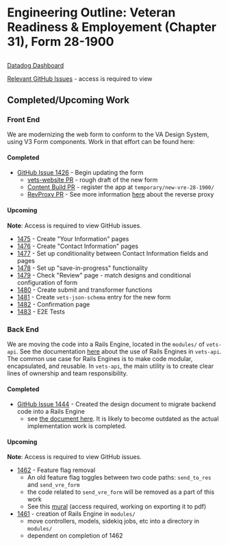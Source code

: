 # Engineering Outline: Veteran Readiness & Employement (Chapter 31), Form 28-1900

## 
[Datadog Dashboard](https://vagov.ddog-gov.com/dashboard/94e-cku-2aq/benefits-veteran-readiness-employment-claims?fromUser=false&refresh_mode=sliding&from_ts=1740667190684&to_ts=1740670790684&live=true)

[Relevant GitHub Issues](https://github.com/orgs/department-of-veterans-affairs/projects/1360/views/1?filterQuery=product%3A%22Chapter+31+Form+%28VR%26E%29%22) - access is required to view


## Completed/Upcoming Work

### Front End

We are modernizing the web form to conform to the VA Design System, using V3 Form components.  Work in that effort can be found here:

#### Completed
- [GitHub Issue 1426](https://github.com/department-of-veterans-affairs/va-iir/issues/1426) - Begin updating the form
    - [vets-website PR](https://github.com/department-of-veterans-affairs/vets-website/pull/34904) - rough draft of the new form
    - [Content Build PR](https://github.com/department-of-veterans-affairs/content-build/pull/2460) - register the app at `temporary/new-vre-28-1900/`
    - [RevProxy PR](https://github.com/department-of-veterans-affairs/vsp-platform-revproxy/pull/858) - See more information [here](https://depo-platform-documentation.scrollhelp.site/developer-docs/routing) about the reverse proxy

#### Upcoming
**Note**: Access is required to view GitHub issues.

- [1475](https://github.com/department-of-veterans-affairs/va-iir/issues/1475) - Create "Your Information" pages
- [1476](https://github.com/department-of-veterans-affairs/va-iir/issues/1476) - Create "Contact Information" pages
- [1477](https://github.com/department-of-veterans-affairs/va-iir/issues/1477) - Set up conditionality between Contact Information fields and pages
- [1478](https://github.com/department-of-veterans-affairs/va-iir/issues/1478) - Set up "save-in-progress" functionality
- [1479](https://github.com/department-of-veterans-affairs/va-iir/issues/1479) - Check "Review" page - match designs and conditional configuration of form
- [1480](https://github.com/department-of-veterans-affairs/va-iir/issues/1480) - Create submit and transformer functions
- [1481](https://github.com/department-of-veterans-affairs/va-iir/issues/1481) - Create `vets-json-schema` entry for the new form
- [1482](https://github.com/department-of-veterans-affairs/va-iir/issues/1482) - Confirmation page
- [1483](https://github.com/department-of-veterans-affairs/va-iir/issues/1483) - E2E Tests


### Back End

We are moving the code into a Rails Engine, located in the `modules/` of `vets-api`.  See the documentation [here](https://depo-platform-documentation.scrollhelp.site/developer-docs/backend-endpoint-tutorial) about the use of Rails Engines in `vets-api`.  The common use case for Rails Engines is to make code modular, encapsulated, and reusable.  In `vets-api`, the main utility is to create clear lines of ownership and team responsibility.

#### Completed
- [GitHub Issue 1444](https://github.com/department-of-veterans-affairs/va-iir/issues/1444) - Created the design document to migrate backend code into a Rails Engine
    - see [the document here](./module_migration_design_document.md).  It is likely to become outdated as the actual implementation work is completed.

#### Upcoming
**Note**: Access is required to view GitHub issues.

- [1462](https://github.com/department-of-veterans-affairs/va-iir/issues/1462) - Feature flag removal
    - An old feature flag toggles between two code paths: `send_to_res` and `send_vre_form`
    - the code related to `send_vre_form` will be removed as a part of this work
    - See this [mural](https://app.mural.co/t/departmentofveteransaffairs9999/m/departmentofveteransaffairs9999/1727286761015/c720da157691aad3bd756fcd75f1e7ec6099cef7) (access required, working on exporting it to pdf)
- [1461](https://github.com/department-of-veterans-affairs/va-iir/issues/1461) - creation of Rails Engine in `modules/`
    - move controllers, models, sidekiq jobs, etc into a directory in `modules/`
    - dependent on completion of 1462
